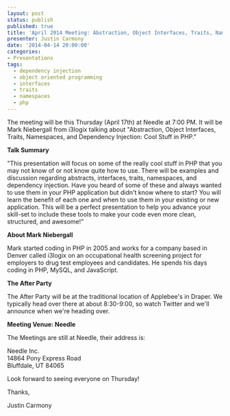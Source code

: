 ```yaml
---
layout: post
status: publish
published: true
title: 'April 2014 Meeting: Abstraction, Object Interfaces, Traits, Namespaces, and Dependency Injection - Cool Stuff in PHP'
presenter: Justin Carmony
date: '2014-04-14 20:00:00'
categories:
- Presentations
tags:
  - dependency injection
  - object oriented programming
  - interfaces
  - traits
  - namespaces
  - php
---
```

<p>The meeting will be this Thursday (April 17th) at Needle at 7:00 PM. It will be Mark Niebergall from i3logix talking about "Abstraction, Object Interfaces, Traits, Namespaces, and Dependency Injection: Cool Stuff in PHP."</p>
<p><strong>Talk Summary</strong></p>
<p>"This presentation will focus on some of the really cool stuff in PHP that you may not know of or not know quite how to use. There will be examples and discussion regarding abstracts, interfaces, traits, namespaces, and dependency injection. Have you heard of some of these and always wanted to use them in your PHP application but didn't know where to start? You will learn the benefit of each one and when to use them in your existing or new application. This will be a perfect presentation to help you advance your skill-set to include these tools to make your code even more clean, structured, and awesome!"</p>
<p><strong>About Mark Niebergall</strong></p>
<p>Mark started coding in PHP in 2005 and works for a company based in Denver called i3logix on an occupational health screening project for employers to drug test employees and candidates. He spends his days coding in PHP, MySQL, and JavaScript.</p>
<p><strong>The After Party</strong></p>
<p>The After Party will be at the traditional location of Applebee's in Draper. We typically head over there at about 8:30-9:00, so watch Twitter and we'll announce when we're heading over.</p>
<p><strong>Meeting Venue: Needle</strong></p>
<p>The Meetings are still at Needle, their address is: </p>
<p>Needle Inc.<br />
14864 Pony Express Road<br />
Bluffdale, UT 84065</p>
<p>Look forward to seeing everyone on Thursday!</p>
<p>Thanks,</p>
<p>Justin Carmony</p>
